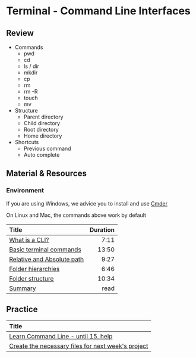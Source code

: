 # Terminal - Command Line Interfaces

## Review

- Commands
  - pwd
  - cd
  - ls / dir
  - mkdir
  - cp
  - rm
  - rm -R
  - touch
  - mv
- Structure
  - Parent directory
  - Child directory
  - Root directory
  - Home directory
- Shortcuts
  - Previous command
  - Auto complete

## Material & Resources

### Environment

If you are using Windows, we advice you to install and use
[Cmder](http://cmder.net/)

On Linux and Mac, the commands above work by default

| Title                                                                                      | Duration |
| :----------------------------------------------------------------------------------------- | -------: |
| [What is a CLI?](https://www.youtube.com/watch?v=3WddgzyhHk8)                              |     7:11 |
| [Basic terminal commands](https://www.youtube.com/watch?v=5XgBd6rjuDQ)                     |    13:50 |
| [Relative and Absolute path](https://www.youtube.com/watch?v=sqX6hu7oEew)                  |     9:27 |
| [Folder hierarchies](https://www.youtube.com/watch?v=MdMCWKpWbjc)                          |     6:46 |
| [Folder structure](https://www.youtube.com/watch?v=RPviGYRAdgU)                            |    10:34 |
| [Summary](https://www.davidbaumgold.com/tutorials/command-line/#what-is-the-command-line?) |     read |

## Practice

| Title                                                                                        |
| :------------------------------------------------------------------------------------------- |
| [Learn Command Line - until 15. help](https://linuxjourney.com/lesson/the-shell)             |
| [Create the necessary files for next week's project](./practice.md)                          |
